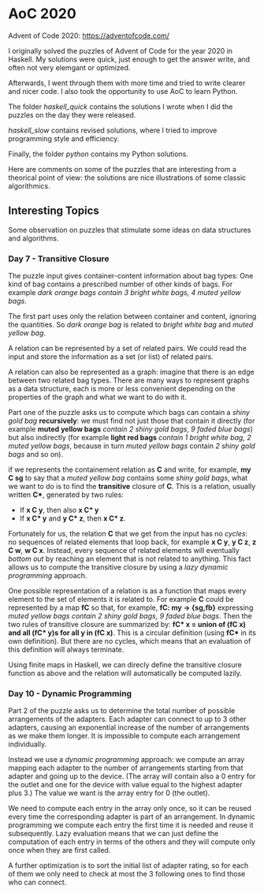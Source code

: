 # AoC 2020

Advent of Code 2020: https://adventofcode.com/

I originally solved the puzzles of Advent of Code for the year 2020 in Haskell.
My solutions were quick, just enough to get the answer write, and often not very elemgant or optimized.

Afterwards, I went through them with more time and tried to write clearer and nicer code.
I also took the opportunity to use AoC to learn Python.

The folder *haskell_quick* contains the solutions I wrote when I did the puzzles on the day they were released.

*haskell_slow* contains revised solutions, where I tried to improve programming style and efficiency.

Finally, the folder *python* contains my Python solutions.

Here are comments on some of the puzzles that are interesting from a theorical point of view: the solutions are nice illustrations of some classic algorithmics.

## Interesting Topics

Some observation on puzzles that stimulate some ideas on data structures and algorithms.

### Day 7 - Transitive Closure

The puzzle input gives container-content information about bag types: One kind of bag contains a prescribed number of other kinds of bags. For example *dark orange bags contain 3 bright white bags, 4 muted yellow bags*.

The first part uses only the relation between container and content, ignoring the quantities. 
So *dark orange bag* is related to *bright white bag* and *muted yellow bag*.

A relation can be represented by a set of related pairs.
We could read the input and store the information as a set (or list) of related pairs.

A relation can also be represented as a graph: imagine that there is an edge between two related bag types.
There are many ways to represent graphs as a data structure, each is more or less convenient depending on the properties of the graph and what we want to do with it.

Part one of the puzzle asks us to compute which bags can contain a *shiny gold bag* **recursively**: we must find not just those that contain it directly (for example **muted yellow bags** *contain 2 shiny gold bags, 9 faded blue bags*) but also indirectly (for example **light red bags** *contain 1 bright white bag, 2 muted yellow bags*, because in turn *muted yellow bags* contain *2 shiny gold bags* and so on).

if we represents the containement relation as **C** and write, for example, **my C sg** to say that a *muted yellow bag* contains some *shiny gold bags*, what we want to do is to find the **transitive** closure of **C**.
This is a relation, usually written **C\***, generated by two rules:
- If **x C y**, then also **x C\* y**
- If **x C\* y** and  **y C\* z**, then **x C\* z**.

Fortunately for us, the relation **C** that we get from the input has no *cycles*:
no sequences of related elements that loop back, for example **x C y**, **y C z**, **z C w**, **w C x**.
Instead, every sequence of related elements will eventually *bottom out* by reaching an element that is not related to anything.
This fact allows us to compute the transitive closure by using a *lazy dynamic programming* approach.

One possible representation of a relation is as a function that maps every element to the set of elements it is related to.
For example **C** could be represented by a map **fC** so that, for example, **fC: my -> {sg,fb}** expressing *muted yellow bags contain 2 shiny gold bags, 9 faded blue bags*.
Then the two rules of transitive closure are summarized by:
**fC\* x = union of (fC x) and all (fC\* y)s for all y in  (fC x)**.
This is a circular definition (using **fC\*** in its own definition).
But there are no cycles, which means that an evaluation of this definition will always terminate.

Using finite maps in Haskell, we can direcly define the transitive closure function as above and the relation will automatically be computed lazily.

### Day 10 - Dynamic Programming

Part 2 of the puzzle asks us to determine the total number of possible arrangements of the adapters.
Each adapter can connect to up to 3 other adapters, causing an exponential increase of the number of arrangements as we make them longer. It is impossible to compute each arrangement individually.

Instead we use a *dynamic programming* approach: we compute an array mapping each adapter to the number of arrangements starting from that adapter and going up to the device. (The array will contain also a 0 entry for the outlet and one for the device with value equal to the highest adapter plus 3.)
The value we want is the array entry for 0 (the outlet).

We need to compute each entry in the array only once, so it can be reused every time the corresponding adapter is part of an arrangement.
In dynamic programming we compute each entry the first time it is needed and reuse it subsequently.
Lazy evaluation means that we can just define the computation of each entry in terms of the others and they will compute only once when they are first called.

A further optimization is to sort the initial list of adapter rating, so for each of them we only need to check at most the 3 following ones to find those who can connect.